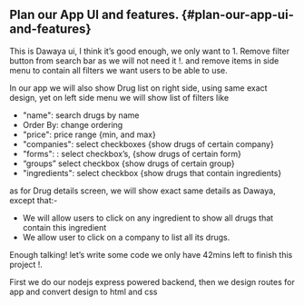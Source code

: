 ## Plan our App UI and features. {#plan-our-app-ui-and-features}

This is Dawaya ui, I think it’s good enough, we only want to 1\. Remove filter button from search bar as we will not need it !. and remove items in side menu to contain all filters we want users to be able to use.

In our app we will also show Drug list on right side, using same exact design, yet on left side menu we will show list of filters like

*   &quot;name&quot;: search drugs by name
*   Order By: change ordering
*   &quot;price&quot;: price range {min, and max}
*   &quot;companies&quot;: select checkboxes {show drugs of certain company}
*   &quot;forms&quot;: : select checkbox’s, {show drugs of certain form}
*   “groups” select checkbox {show drugs of certain group}
*   &quot;ingredients&quot;: select checkbox {show drugs that contain ingredients}

as for Drug details screen, we will show exact same details as Dawaya, except that:-

*   We will allow users to click on any ingredient to show all drugs that contain this ingredient
*   We allow user to click on a company to list all its drugs.

Enough talking! let’s write some code we only have 42mins left to finish this project !.

First we do our nodejs express powered backend, then we design routes for app and convert design to html and css